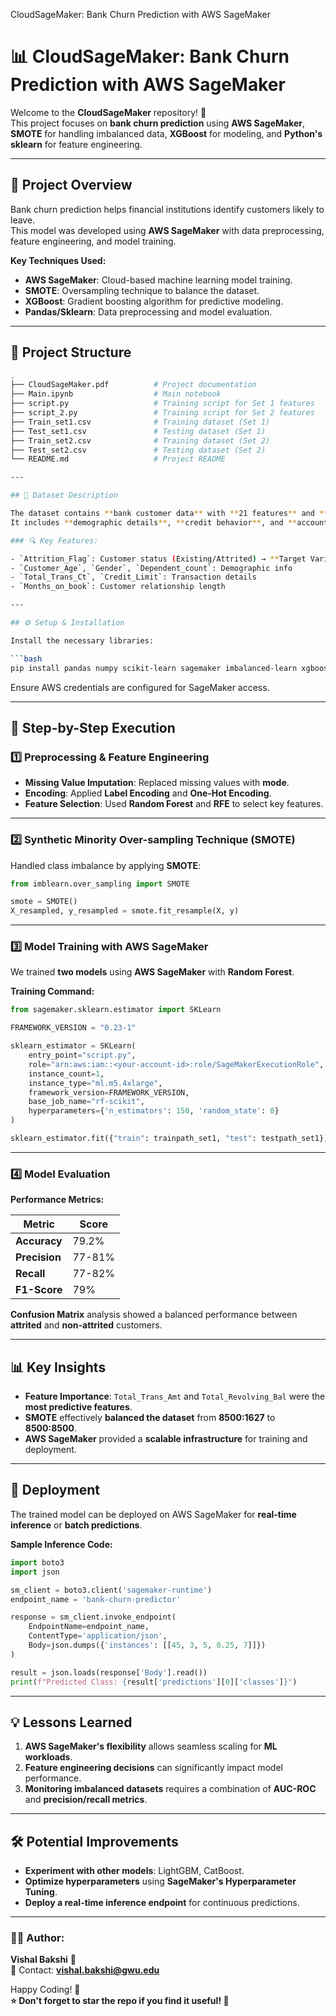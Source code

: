 CloudSageMaker: Bank Churn Prediction with AWS SageMaker

# 📊 CloudSageMaker: Bank Churn Prediction with AWS SageMaker

Welcome to the **CloudSageMaker** repository! 🚀  
This project focuses on **bank churn prediction** using **AWS SageMaker**, **SMOTE** for handling imbalanced data, **XGBoost** for modeling, and **Python's sklearn** for feature engineering.

---

## 🧠 Project Overview

Bank churn prediction helps financial institutions identify customers likely to leave.  
This model was developed using **AWS SageMaker** with data preprocessing, feature engineering, and model training.

**Key Techniques Used:**
- **AWS SageMaker**: Cloud-based machine learning model training.  
- **SMOTE**: Oversampling technique to balance the dataset.  
- **XGBoost**: Gradient boosting algorithm for predictive modeling.  
- **Pandas/Sklearn**: Data preprocessing and model evaluation.  

---

## 📁 **Project Structure**

```bash
.
├── CloudSageMaker.pdf          # Project documentation
├── Main.ipynb                  # Main notebook
├── script.py                   # Training script for Set 1 features
├── script_2.py                 # Training script for Set 2 features
├── Train_set1.csv              # Training dataset (Set 1)
├── Test_set1.csv               # Testing dataset (Set 1)
├── Train_set2.csv              # Training dataset (Set 2)
├── Test_set2.csv               # Testing dataset (Set 2)
└── README.md                   # Project README

---

## 📑 Dataset Description

The dataset contains **bank customer data** with **21 features** and **10,127 records**.  
It includes **demographic details**, **credit behavior**, and **account activity**.

### 🔍 Key Features:

- `Attrition_Flag`: Customer status (Existing/Attrited) → **Target Variable**  
- `Customer_Age`, `Gender`, `Dependent_count`: Demographic info  
- `Total_Trans_Ct`, `Credit_Limit`: Transaction details  
- `Months_on_book`: Customer relationship length  

---

## ⚙️ Setup & Installation

Install the necessary libraries:

```bash
pip install pandas numpy scikit-learn sagemaker imbalanced-learn xgboost boto3
```

Ensure AWS credentials are configured for SageMaker access.

---

## 🔨 Step-by-Step Execution

### 1️⃣ Preprocessing & Feature Engineering

- **Missing Value Imputation**: Replaced missing values with **mode**.  
- **Encoding**: Applied **Label Encoding** and **One-Hot Encoding**.  
- **Feature Selection**: Used **Random Forest** and **RFE** to select key features.

---

### 2️⃣ Synthetic Minority Over-sampling Technique (SMOTE)

Handled class imbalance by applying **SMOTE**:

```python
from imblearn.over_sampling import SMOTE

smote = SMOTE()
X_resampled, y_resampled = smote.fit_resample(X, y)
```

---

### 3️⃣ Model Training with AWS SageMaker

We trained **two models** using **AWS SageMaker** with **Random Forest**.

**Training Command:**

```python
from sagemaker.sklearn.estimator import SKLearn

FRAMEWORK_VERSION = "0.23-1"

sklearn_estimator = SKLearn(
    entry_point="script.py",
    role="arn:aws:iam::<your-account-id>:role/SageMakerExecutionRole",
    instance_count=1,
    instance_type="ml.m5.4xlarge",
    framework_version=FRAMEWORK_VERSION,
    base_job_name="rf-scikit",
    hyperparameters={'n_estimators': 150, 'random_state': 0}
)

sklearn_estimator.fit({"train": trainpath_set1, "test": testpath_set1})
```

---

### 4️⃣ Model Evaluation

**Performance Metrics:**

| **Metric**       | **Score** |
|-------------------|----------|
| **Accuracy**      | 79.2%    |
| **Precision**     | 77-81%   |
| **Recall**        | 77-82%   |
| **F1-Score**      | 79%      |

**Confusion Matrix** analysis showed a balanced performance between **attrited** and **non-attrited** customers.

---

## 📊 Key Insights

- **Feature Importance**: `Total_Trans_Amt` and `Total_Revolving_Bal` were the **most predictive features**.  
- **SMOTE** effectively **balanced the dataset** from **8500:1627** to **8500:8500**.  
- **AWS SageMaker** provided a **scalable infrastructure** for training and deployment.

---

## 🚀 Deployment

The trained model can be deployed on AWS SageMaker for **real-time inference** or **batch predictions**.

**Sample Inference Code:**

```python
import boto3
import json

sm_client = boto3.client('sagemaker-runtime')
endpoint_name = 'bank-churn-predictor'

response = sm_client.invoke_endpoint(
    EndpointName=endpoint_name,
    ContentType='application/json',
    Body=json.dumps({'instances': [[45, 3, 5, 0.25, 7]]})
)

result = json.loads(response['Body'].read())
print(f"Predicted Class: {result['predictions'][0]['classes']}")
```

---

## 💡 Lessons Learned

1. **AWS SageMaker's flexibility** allows seamless scaling for **ML workloads**.  
2. **Feature engineering decisions** can significantly impact model performance.  
3. **Monitoring imbalanced datasets** requires a combination of **AUC-ROC** and **precision/recall metrics**.

---

## 🛠️ Potential Improvements

- **Experiment with other models**: LightGBM, CatBoost.  
- **Optimize hyperparameters** using **SageMaker's Hyperparameter Tuning**.  
- **Deploy a real-time inference endpoint** for continuous predictions.  

---

### 👨‍💻 Author:  
**Vishal Bakshi** 🎯  
📧 Contact: **vishal.bakshi@gwu.edu**

Happy Coding! 🚀  
**⭐️ Don't forget to star the repo if you find it useful! 🌟**
